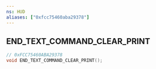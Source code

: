 ```yaml
---
ns: HUD
aliases: ["0xfcc75460aba29378"]
---
```

## END_TEXT_COMMAND_CLEAR_PRINT

```c
// 0xFCC75460ABA29378
void END_TEXT_COMMAND_CLEAR_PRINT();
```
